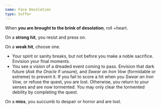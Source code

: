 ```yaml
---
name: Face Desolation
type: Suffer
---
```


When **you are brought to the brink of desolation**, roll +heart.

On a **strong hit**, you resist and press on.

On a **weak hit**, choose one.

- Your spirit or sanity breaks, but not before you make a noble sacrifice. Envision your final moments.
- You see a vision of a dreaded event coming to pass. Envision that dark future (_Ask the Oracle_ if unsure), and _Swear an Iron Vow_ (formidable or extreme) to prevent it. If you fail to score a hit when you _Swear an Iron Vow_, or refuse the quest, you are lost. Otherwise, you return to your senses and are now tormented. You may only clear the tormented debility by completing the quest.

On a **miss**, you succumb to despair or horror and are lost.
